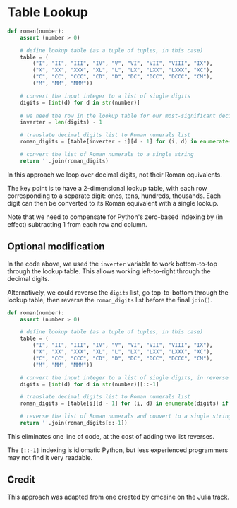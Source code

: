 # Table Lookup

```python
def roman(number):
    assert (number > 0)

    # define lookup table (as a tuple of tuples, in this case)
    table = (
        ("I", "II", "III", "IV", "V", "VI", "VII", "VIII", "IX"),
        ("X", "XX", "XXX", "XL", "L", "LX", "LXX", "LXXX", "XC"),
        ("C", "CC", "CCC", "CD", "D", "DC", "DCC", "DCCC", "CM"),
        ("M", "MM", "MMM"))

    # convert the input integer to a list of single digits
    digits = [int(d) for d in str(number)]
    
    # we need the row in the lookup table for our most-significant decimal digit
    inverter = len(digits) - 1 

    # translate decimal digits list to Roman numerals list
    roman_digits = [table[inverter - i][d - 1] for (i, d) in enumerate(digits) if d != 0]

    # convert the list of Roman numerals to a single string
    return ''.join(roman_digits)
```

In this approach we loop over decimal digits, not their Roman equivalents.

The key point is to have a 2-dimensional lookup table, with each row corresponding to a separate digit: ones, tens, hundreds, thousands.
Each digit can then be converted to its Roman equivalent with a single lookup.

Note that we need to compensate for Python's zero-based indexing by (in effect) subtracting 1 from each row and column.

## Optional modification

In the code above, we used the `inverter` variable to work bottom-to-top through the lookup table.
This allows working left-to-right through the decimal digits.

Alternatively, we could reverse the `digits` list, go top-to-bottom through the lookup table, then reverse the `roman_digits` list before the final `join()`.

```python
def roman(number):
    assert (number > 0)

    # define lookup table (as a tuple of tuples, in this case)
    table = (
        ("I", "II", "III", "IV", "V", "VI", "VII", "VIII", "IX"),
        ("X", "XX", "XXX", "XL", "L", "LX", "LXX", "LXXX", "XC"),
        ("C", "CC", "CCC", "CD", "D", "DC", "DCC", "DCCC", "CM"),
        ("M", "MM", "MMM"))

    # convert the input integer to a list of single digits, in reverse order
    digits = [int(d) for d in str(number)][::-1]

    # translate decimal digits list to Roman numerals list
    roman_digits = [table[i][d - 1] for (i, d) in enumerate(digits) if d != 0]

    # reverse the list of Roman numerals and convert to a single string
    return ''.join(roman_digits[::-1])
```

This eliminates one line of code, at the cost of adding two list reverses.

The `[::-1]` indexing is idiomatic Python, but less experienced programmers may not find it very readable.

## Credit

This approach was adapted from one created by cmcaine on the Julia track.
